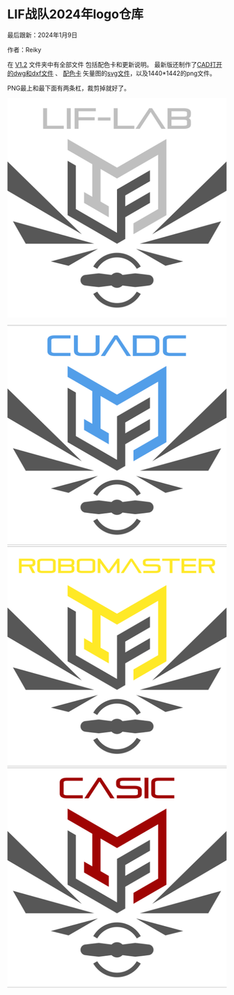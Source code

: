 # LIF战队2024年logo仓库

最后跟新：2024年1月9日

作者：Reiky

在 [V1.2](V1.2) 文件夹中有全部文件
包括配色卡和更新说明。
最新版还制作了[CAD打开的dwg和dxf文件](V1.2/CAD工程文件) 、 [配色卡](V1.2/配色卡.png) 矢量图的[svg文件](V1.2/美工建模)，以及1440*1442的png文件。

PNG最上和最下面有两条杠，裁剪掉就好了。

![1704787936801](image/README/1704787936801.png)

![1704787980755](image/README/1704787980755.png)![1704787989310](image/README/1704787989310.png)![1704787998350](image/README/1704787998350.png)
